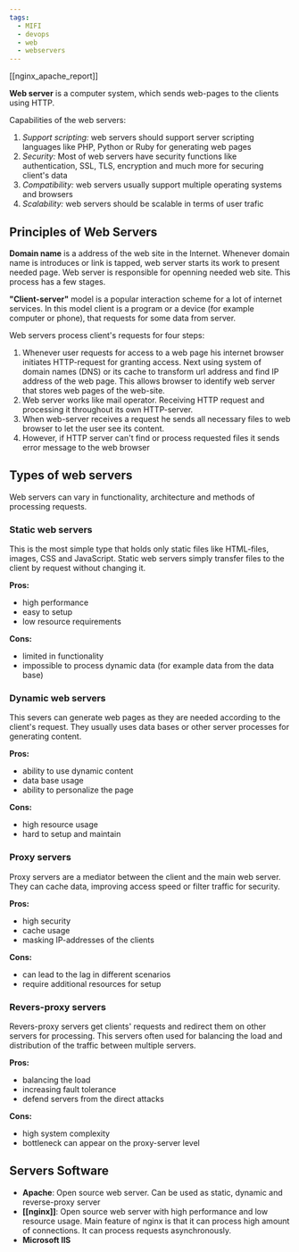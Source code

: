 ```yaml
---
tags:
  - MIFI
  - devops
  - web
  - webservers
---
```

[[nginx_apache_report]]

**Web server** is a computer system, which sends web-pages to the clients using HTTP.

Capabilities of the web servers:
1. *Support scripting:* web servers should support server scripting languages like PHP, Python or Ruby for generating web pages
2. *Security:* Most of web servers have security functions like authentication, SSL, TLS, encryption and much more for securing client's data
3. *Compatibility:* web servers usually support multiple operating systems and browsers
4. *Scalability:* web servers should be scalable in terms of user trafic

## Principles of Web Servers

**Domain name** is a address of the web site in the Internet. Whenever domain name is introduces or link is tapped, web server starts its work to present needed page. Web server is responsible for openning needed web site. This process has a few stages.

**"Client-server"** model is a popular interaction scheme for a lot of internet services. In this model client is a program or a device (for example computer or phone), that requests for some data from server.

Web servers process client's requests for four steps:
1. Whenever user requests for access to a web page his internet browser initiates HTTP-request for granting access. Next using system of domain names (DNS) or its cache to transform url address and find IP address of the web page. This allows browser to identify web server that stores web pages of the web-site.
2. Web server works like mail operator. Receiving HTTP request and processing it throughout its own HTTP-server.
3. When web-server receives a request he sends all necessary files to web browser to let the user see its content.
4. However, if HTTP server can't find or process requested files it sends error message to the web browser

## Types of web servers

Web servers can vary in functionality, architecture and methods of processing requests.

### Static web servers

This is the most simple type that holds only static files like HTML-files, images, CSS and JavaScript. Static web servers simply transfer files to the client by request without changing it.

**Pros:**
- high performance
- easy to setup
- low resource requirements

**Cons:**
- limited in functionality
- impossible to process dynamic data (for example data from the data base)

### Dynamic web servers

This severs can generate web pages as they are needed according to the client's request. They usually uses data bases or other server processes for generating content.

**Pros:**
- ability to use dynamic content
- data base usage
- ability to personalize the page

**Cons:**
- high resource usage
- hard to setup and maintain

### Proxy servers

Proxy servers are a mediator between the client and the main web server. They can cache data, improving access speed or filter traffic for security.

**Pros:**
- high security
- cache usage
- masking IP-addresses of the clients

**Cons:**
- can lead to the lag in different scenarios
- require additional resources for setup

### Revers-proxy servers

Revers-proxy servers get clients' requests and redirect them on other servers for processing. This servers often used for balancing the load and distribution of the traffic between multiple servers.

**Pros:**
- balancing the load
- increasing fault tolerance
- defend servers from the direct attacks

**Cons:**
- high system complexity
- bottleneck can appear on the proxy-server level

## Servers Software

- **Apache**: Open source web server. Can be used as static, dynamic and reverse-proxy server
- **[[nginx]]**: Open source web server with high performance and low resource usage. Main feature of nginx is that it can process high amount of connections. It can process requests asynchronously.
- **Microsoft IIS**

